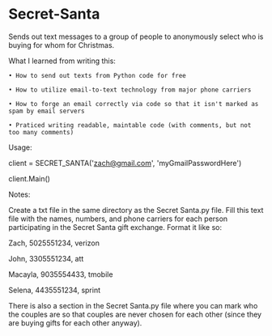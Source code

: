 # Secret-Santa
Sends out text messages to a group of people to anonymously select who is buying for whom for Christmas.


What I learned from writing this:

    • How to send out texts from Python code for free

    • How to utilize email-to-text technology from major phone carriers
    
    • How to forge an email correctly via code so that it isn't marked as spam by email servers
    
    • Praticed writing readable, maintable code (with comments, but not too many comments)
 

Usage:

client = SECRET_SANTA('zach@gmail.com', 'myGmailPasswordHere')

client.Main()


Notes:

Create a txt file in the same directory as the Secret Santa.py file.  Fill this text file with the names, numbers, and phone carriers for each person participating in the Secret Santa gift exchange.  Format it like so:

Zach, 5025551234, verizon

John, 3305551234, att

Macayla, 9035554433, tmobile

Selena, 4435551234, sprint

There is also a section in the Secret Santa.py file where you can mark who the couples are so that couples are never chosen for each other (since they are buying gifts for each other anyway).
